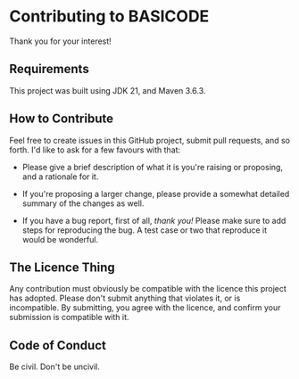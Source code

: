 # Contributing to BASICODE

Thank you for your interest!

## Requirements

This project was built using JDK 21, and Maven 3.6.3.

## How to Contribute

Feel free to create issues in this GitHub project, submit pull requests, and 
so forth. I'd like to ask for a few favours with that:

*   Please give a brief description of what it is you're raising or 
    proposing, and a rationale for it.

*   If you're proposing a larger change, please provide a somewhat detailed 
    summary of the changes as well.

*   If you have a bug report, first of all, _thank you!_ Please make sure to 
    add steps for reproducing the bug. A test case or two that reproduce it 
    would be wonderful.

## The Licence Thing

Any contribution must obviously be compatible with the licence this project 
has adopted. Please don't submit anything that violates it, or is 
incompatible. By submitting, you agree with the licence, and confirm your 
submission is compatible with it.

## Code of Conduct

Be civil. Don't be uncivil.
